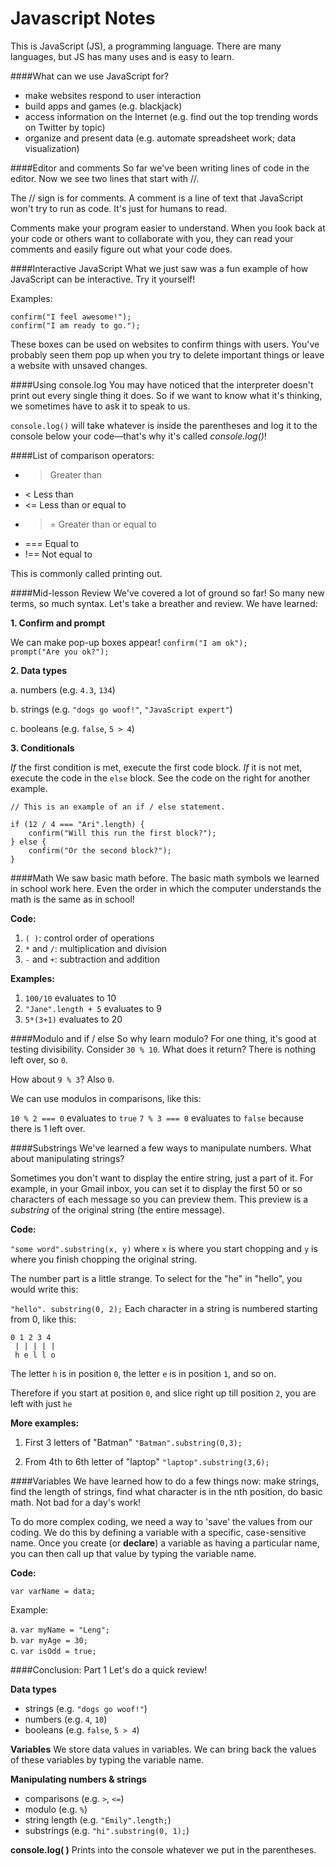 Javascript Notes
================

This is JavaScript (JS), a programming language. There are many languages, but JS has many uses and is easy to learn.

####What can we use JavaScript for?

   * make websites respond to user interaction
   * build apps and games (e.g. blackjack)
   * access information on the Internet (e.g. find out the top trending words on Twitter by topic)
   * organize and present data (e.g. automate spreadsheet work; data visualization)


####Editor and comments
So far we've been writing lines of code in the editor. Now we see two lines that start with //.

The // sign is for comments. A comment is a line of text that JavaScript won't try to run as code. It's just for humans to read.

Comments make your program easier to understand. When you look back at your code or others want to collaborate with you, they can read your comments and easily figure out what your code does.


####Interactive JavaScript
What we just saw was a fun example of how JavaScript can be interactive. Try it yourself!

Examples:

```confirm("I feel awesome!");```  
```confirm("I am ready to go.");```

These boxes can be used on websites to confirm things with users. You've probably seen them pop up when you try to delete important things or leave a website with unsaved changes.


####Using console.log
You may have noticed that the interpreter doesn't print out every single thing it does. So if we want to know what it's thinking, we sometimes have to ask it to speak to us.

```console.log()``` will take whatever is inside the parentheses and log it to the console below your code—that's why it's called *console.log()*!


####List of comparison operators:

  * > Greater than
  * < Less than
  * <= Less than or equal to
  * >= Greater than or equal to
  * === Equal to
  * !== Not equal to

This is commonly called printing out.

####Mid-lesson Review
We've covered a lot of ground so far! So many new terms, so much syntax. Let's take a breather and review. We have learned:

**1. Confirm and prompt**

We can make pop-up boxes appear! 
```confirm("I am ok");```  
```prompt("Are you ok?");```

**2. Data types**

  a. numbers (e.g. ```4.3```, ```134```)

  b. strings (e.g. ```"dogs go woof!"```, ```"JavaScript expert"```)

  c. booleans (e.g. ```false```, ```5 > 4```)

**3. Conditionals**

*If* the first condition is met, execute the first code block. *If* it is not met, execute the code in the ```else``` block. See the code on the right for another example.

```
// This is an example of an if / else statement.

if (12 / 4 === "Ari".length) {
    confirm("Will this run the first block?");
} else {
    confirm("Or the second block?");
}
```

####Math
We saw basic math before. The basic math symbols we learned in school work here. Even the order in which the computer understands the math is the same as in school!

**Code:**

1. ```( )```: control order of operations
2. ```*``` and ```/```: multiplication and division
3. ```-``` and ```+```: subtraction and addition

**Examples:**

1. ```100/10``` evaluates to 10
2. ```"Jane".length + 5``` evaluates to 9
3. ```5*(3+1)``` evaluates to 20


####Modulo and if / else
So why learn modulo? For one thing, it's good at testing divisibility. Consider ```30 % 10```. What does it return? There is nothing left over, so ```0```.

How about ```9 % 3```? Also ```0```.

We can use modulos in comparisons, like this:

```10 % 2 === 0``` evaluates to ```true```
```7 % 3 === 0``` evaluates to ```false``` because there is 1 left over.

####Substrings
We've learned a few ways to manipulate numbers. What about manipulating strings?

Sometimes you don't want to display the entire string, just a part of it. For example, in your Gmail inbox, you can set it to display the first 50 or so characters of each message so you can preview them. This preview is a _substring_ of the original string (the entire message).

**Code:**

```"some word".substring(x, y)``` where ```x``` is where you start chopping and ```y``` is where you finish chopping the original string.

The number part is a little strange. To select for the "he" in "hello", you would write this:

```"hello". substring(0, 2);```
Each character in a string is numbered starting from 0, like this:
```
0 1 2 3 4
 | | | | | 
 h e l l o
``` 
The letter ```h``` is in position ```0```, the letter ```e``` is in position ```1```, and so on.

Therefore if you start at position ```0```, and slice right up till position ```2```, you are left with just ```he```

**More examples:**

1. First 3 letters of "Batman"
```"Batman".substring(0,3);```

2. From 4th to 6th letter of "laptop"
```"laptop".substring(3,6);```

####Variables
We have learned how to do a few things now: make strings, find the length of strings, find what character is in the nth position, do basic math. Not bad for a day's work!

To do more complex coding, we need a way to 'save' the values from our coding. We do this by defining a variable with a specific, case-sensitive name. Once you create (or **declare**) a variable as having a particular name, you can then call up that value by typing the variable name.

**Code:**

```var varName = data;```

Example:

a. ```var myName = "Leng";```  
b. ```var myAge = 30;```  
c. ```var isOdd = true;```  


####Conclusion: Part 1
Let's do a quick review!

**Data types**

- strings (e.g. ```"dogs go woof!"```)
- numbers (e.g. ```4```, ```10```)
- booleans (e.g. ```false```, ```5 > 4```)

**Variables**
We store data values in variables. We can bring back the values of these variables by typing the variable name.

**Manipulating numbers & strings**

- comparisons (e.g. ```>```, ```<=```)
- modulo (e.g. ```%```)
- string length (e.g. ```"Emily".length;```)
- substrings (e.g. ```"hi".substring(0, 1);```)

**console.log( )** 
Prints into the console whatever we put in the parentheses.